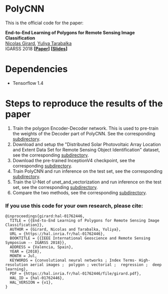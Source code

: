 # PolyCNN

This is the official code for the paper:

**End-to-End Learning of Polygons for Remote Sensing Image Classification**\
[Nicolas Girard](https://www-sop.inria.fr/members/Nicolas.Girard/),
[Yuliya Tarabalka](https://www-sop.inria.fr/members/Yuliya.Tarabalka/)\
IGARSS 2018
**[[Paper](https://www-sop.inria.fr/members/Nicolas.Girard/pdf/Girard_2018_IGARSS_paper.pdf)] [[Slides](https://www-sop.inria.fr/members/Nicolas.Girard/pdf/Girard_2018_IGARSS_slides.pdf)]**

# Dependencies

- Tensorflow 1.4

# Steps to reproduce the results of the paper

1. Train the polygon Encoder-Decoder network. This is used to pre-train the weights of the Decoder part of PolyCNN. See the corresponding [subdirectory](code/polygon_encoder_decoder).
2. Download and setup the "Distributed Solar Photovoltaic Array Location and Extent Data Set for Remote Sensing Object Identification" dataset, see the corresponding [subdirectory](data/photovoltaic_array_location_dataset).
3. Download the pre-trained InceptionV4 checkpoint, see the corresponding [subdirectory](models/inception).
4. Train PolyCNN and run inference on the test set, see the corresponding [subdirectory](code/polycnn).
5. Train the U-Net of unet_and_vectorization and run inference on the test set, see the corresponding  [subdirectory](code/unet_and_vectorization).
5. Compare the two methods, see the corresponding [subdirectory](code/evaluation).

### If you use this code for your own research, please cite:

```
@inproceedings{girard:hal-01762446,
  TITLE = {{End-to-End Learning of Polygons for Remote Sensing Image Classification}},
  AUTHOR = {Girard, Nicolas and Tarabalka, Yuliya},
  URL = {https://hal.inria.fr/hal-01762446},
  BOOKTITLE = {{IEEE International Geoscience and Remote Sensing Symposium -- IGARSS 2018}},
  ADDRESS = {Valencia, Spain},
  YEAR = {2018},
  MONTH = Jul,
  KEYWORDS = {convolutional neural networks ; Index Terms- High-resolution aerial images ;  polygon ; vectorial ;  regression ;  deep learning},
  PDF = {https://hal.inria.fr/hal-01762446/file/girard.pdf},
  HAL_ID = {hal-01762446},
  HAL_VERSION = {v1},
}
```